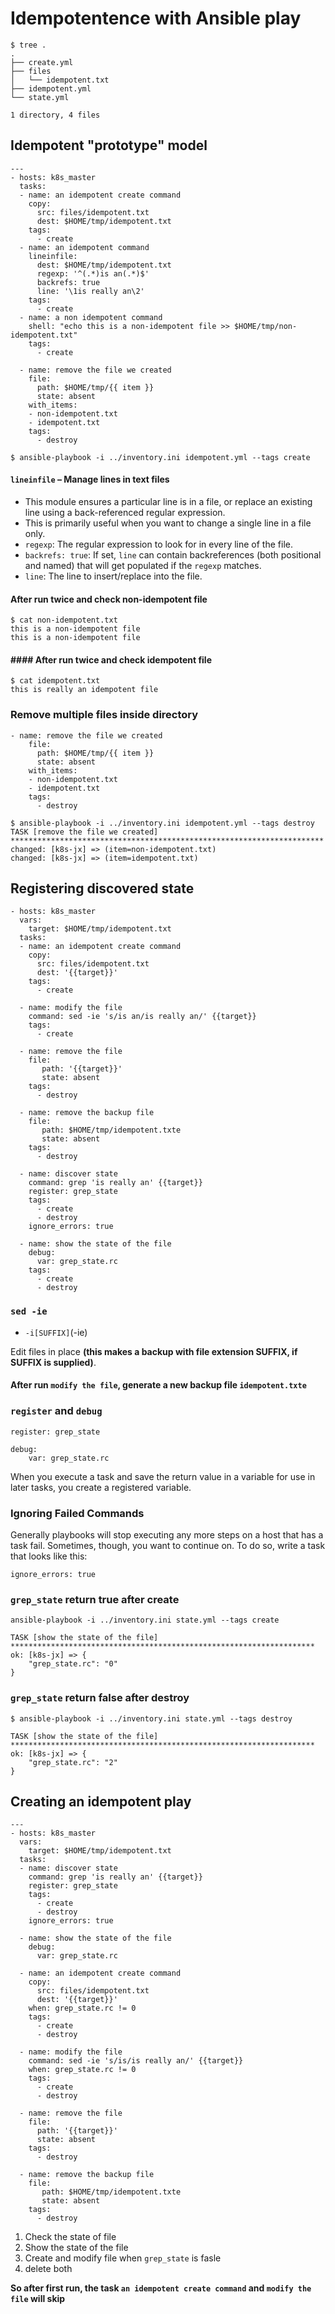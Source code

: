 # Idempotentence with Ansible play

```
$ tree .
.
├── create.yml
├── files
│   └── idempotent.txt
├── idempotent.yml
└── state.yml

1 directory, 4 files
```

## Idempotent "prototype" model

```
---
- hosts: k8s_master
  tasks:
  - name: an idempotent create command
    copy:
      src: files/idempotent.txt
      dest: $HOME/tmp/idempotent.txt
    tags:
      - create
  - name: an idempotent command
    lineinfile:
      dest: $HOME/tmp/idempotent.txt
      regexp: '^(.*)is an(.*)$'
      backrefs: true
      line: '\1is really an\2'
    tags:
      - create
  - name: a non idempotent command
    shell: "echo this is a non-idempotent file >> $HOME/tmp/non-idempotent.txt"
    tags:
      - create

  - name: remove the file we created
    file:
      path: $HOME/tmp/{{ item }}
      state: absent
    with_items:
    - non-idempotent.txt
    - idempotent.txt
    tags:
      - destroy
```

```
$ ansible-playbook -i ../inventory.ini idempotent.yml --tags create
```

#### `lineinfile` – Manage lines in text files

* This module ensures a particular line is in a file, or replace an existing line using a back-referenced regular expression.
* This is primarily useful when you want to change a single line in a file only.
* `regexp`: The regular expression to look for in every line of the file.
* `backrefs: true`: If set, `line` can contain backreferences (both positional and named) that will get populated if the `regexp` matches.
* `line`: The line to insert/replace into the file.


#### After run twice and check non-idempotent file

```
$ cat non-idempotent.txt
this is a non-idempotent file
this is a non-idempotent file
```

#### #### After run twice and check idempotent file

```
$ cat idempotent.txt
this is really an idempotent file
```

### Remove multiple files inside directory

```
- name: remove the file we created
    file:
      path: $HOME/tmp/{{ item }}
      state: absent
    with_items:
    - non-idempotent.txt
    - idempotent.txt
    tags:
      - destroy
```

```
$ ansible-playbook -i ../inventory.ini idempotent.yml --tags destroy
TASK [remove the file we created] **********************************************************************
changed: [k8s-jx] => (item=non-idempotent.txt)
changed: [k8s-jx] => (item=idempotent.txt)
```

## Registering discovered state

```
- hosts: k8s_master
  vars:
    target: $HOME/tmp/idempotent.txt
  tasks:
  - name: an idempotent create command
    copy:
      src: files/idempotent.txt
      dest: '{{target}}'
    tags:
      - create

  - name: modify the file
    command: sed -ie 's/is an/is really an/' {{target}}
    tags:
      - create

  - name: remove the file
    file:
       path: '{{target}}'
       state: absent
    tags:
      - destroy
    
  - name: remove the backup file
    file:
       path: $HOME/tmp/idempotent.txte
       state: absent
    tags:
      - destroy

  - name: discover state
    command: grep 'is really an' {{target}}
    register: grep_state
    tags:
      - create
      - destroy
    ignore_errors: true

  - name: show the state of the file
    debug:
      var: grep_state.rc
    tags:
      - create
      - destroy
```

### `sed -ie`

* `-i[SUFFIX]`(-ie) 

Edit files in place **(this makes a backup with file extension SUFFIX, if SUFFIX is supplied)**.

#### After run `modify the file`, generate a new backup file `idempotent.txte`

### `register` and `debug`

```
register: grep_state
```
```
debug:
	var: grep_state.rc
```

When you execute a task and save the return value in a variable for use in later tasks, you create a registered variable.

### Ignoring Failed Commands

Generally playbooks will stop executing any more steps on a host that has a task fail. Sometimes, though, you want to continue on. To do so, write a task that looks like this:

```
ignore_errors: true
```

### `grep_state` return true after create

```
ansible-playbook -i ../inventory.ini state.yml --tags create

TASK [show the state of the file] ********************************************************************
ok: [k8s-jx] => {
    "grep_state.rc": "0"
}
```

### `grep_state` return false after destroy

```
$ ansible-playbook -i ../inventory.ini state.yml --tags destroy

TASK [show the state of the file] ********************************************************************
ok: [k8s-jx] => {
    "grep_state.rc": "2"
}
```

## Creating an idempotent play

```
---
- hosts: k8s_master
  vars:
    target: $HOME/tmp/idempotent.txt
  tasks:
  - name: discover state
    command: grep 'is really an' {{target}}
    register: grep_state
    tags:
      - create
      - destroy
    ignore_errors: true

  - name: show the state of the file
    debug:
      var: grep_state.rc

  - name: an idempotent create command
    copy:
      src: files/idempotent.txt
      dest: '{{target}}'
    when: grep_state.rc != 0
    tags:
      - create
      - destroy

  - name: modify the file
    command: sed -ie 's/is/is really an/' {{target}}
    when: grep_state.rc != 0
    tags:
      - create
      - destroy

  - name: remove the file
    file:
      path: '{{target}}'
      state: absent
    tags:
      - destroy
  
  - name: remove the backup file
    file:
       path: $HOME/tmp/idempotent.txte
       state: absent
    tags:
      - destroy
```

1. Check the state of file
2. Show the state of the file
3. Create and modify file when `grep_state` is fasle
4. delete both


**So after first run, the task `an idempotent create command` and `modify the file` will skip**

